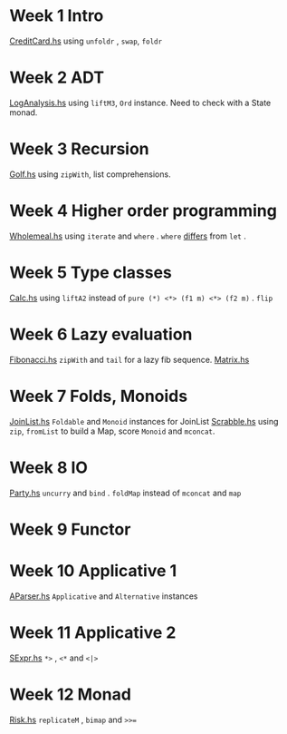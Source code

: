 # Week 1 Intro

[CreditCard.hs](CreditCard.hs) using `unfoldr` , `swap`, `foldr`

# Week 2 ADT

[LogAnalysis.hs](LogAnalysis.hs) using `liftM3`, `Ord` instance. Need to check with a State monad.

# Week 3 Recursion

[Golf.hs](Golf.hs) using `zipWith`, list comprehensions.

# Week 4 Higher order programming

[Wholemeal.hs](Wholemeal.hs) using `iterate` and `where` . `where` [differs](https://wiki.haskell.org/Let_vs._Where) from `let` .

# Week 5 Type classes

[Calc.hs](Calc.hs) using `liftA2` instead of `pure (*) <*> (f1 m) <*> (f2 m)` . `flip`

# Week 6 Lazy evaluation

[Fibonacci.hs](Fibonacci.hs) `zipWith` and `tail` for a lazy fib sequence.
[Matrix.hs](Matrix.hs)

# Week 7 Folds, Monoids

[JoinList.hs](JoinList.hs) `Foldable` and `Monoid` instances for JoinList
[Scrabble.hs](Scrabble.hs) using `zip`, `fromList` to build a Map, score `Monoid` and `mconcat`.

# Week 8 IO

[Party.hs](Party.hs) `uncurry` and `bind` . `foldMap` instead of `mconcat` and `map`

# Week 9 Functor

# Week 10 Applicative 1

[AParser.hs](AParser.hs) `Applicative` and `Alternative` instances

# Week 11 Applicative 2

[SExpr.hs](SExpr.hs) `*>` , `<*` and `<|>`

# Week 12 Monad

[Risk.hs](Risk.hs) `replicateM` , `bimap` and `>>=`
